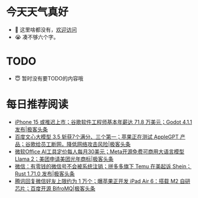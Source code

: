 # 今天天气真好
- 👋 这里啥都没有，[欢迎访问](https://zhangfeng-ola.github.io/)
- 😭 凑不够六个字。
<!---
- 👀 I’m interested in ...
- 🌱 I’m currently learning ...
- 💞️ I’m looking to collaborate on ...
- 📫 How to reach me ...
- 😇 I'm doing something ...

--->

# TODO 
- 😇 暂时没有要TODO的内容哦

<!---
zhangfeng-ola/zhangfeng-ola is a ✨ special ✨ repository because its `README.md` (this file) appears on your GitHub profile.
You can click the Preview link to take a look at your changes.
--->

# 每日推荐阅读
<!-- BLOG-POST-LIST:START -->
- [iPhone 15 或推迟上市；谷歌软件工程师基本年薪达 71.8 万美元；Godot 4.1.1 发布|极客头条](https://blog.csdn.net/weixin_39786569/article/details/131845214)
- [百度文心大模型 3.5 斩获7个满分、三个第一；苹果正在测试 AppleGPT 产品；谷歌给员工断网，降低网络攻击风险|极客头条](https://blog.csdn.net/weixin_39786569/article/details/131822991)
- [微软Office AI工具定价每人每月30美元；Meta开源免费可商用大语言模型Llama 2；美团申请美团光年商标|极客头条](https://blog.csdn.net/weixin_39786569/article/details/131801253)
- [微信：有零钱的微信号不会被系统注销；拼多多旗下 Temu 在美起诉 Shein；Rust 1.71.0 发布|极客头条](https://blog.csdn.net/weixin_39786569/article/details/131780287)
- [腾讯回复微信好友上限约为 1 万个；曝苹果正开发 iPad Air 6：搭载 M2 自研芯片；百度开源 BifroMQ|极客头条](https://blog.csdn.net/weixin_39786569/article/details/131759469)
<!-- BLOG-POST-LIST:END -->
